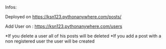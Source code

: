 Infos:

Deployed on https://ksn123.pythonanywhere.com/posts/

Add User on : https://ksn123.pythonanywhere.com/users

*If you delete a user all of his posts will be deleted
*If you add a post with a non registered user the user will be created
